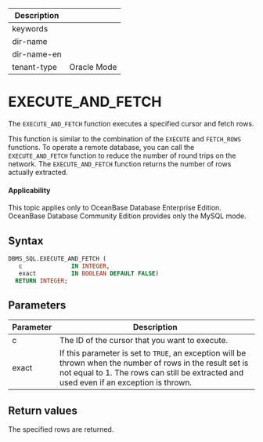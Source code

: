 | Description   |                 |
|---------------|-----------------|
| keywords      |                 |
| dir-name      |                 |
| dir-name-en   |                 |
| tenant-type   | Oracle Mode     |

# EXECUTE_AND_FETCH

The `EXECUTE_AND_FETCH` function executes a specified cursor and fetch rows.

This function is similar to the combination of the `EXECUTE` and `FETCH_ROWS` functions. To operate a remote database, you can call the `EXECUTE_AND_FETCH` function to reduce the number of round trips on the network. The `EXECUTE_AND_FETCH` function returns the number of rows actually extracted.

  <main id="notice" >
    <h4>Applicability</h4>
    <p>This topic applies only to OceanBase Database Enterprise Edition. OceanBase Database Community Edition provides only the MySQL mode. </p>
  </main>

## Syntax

```sql
DBMS_SQL.EXECUTE_AND_FETCH (
   c              IN INTEGER,
   exact          IN BOOLEAN DEFAULT FALSE)
  RETURN INTEGER;
```



## Parameters



| Parameter | Description |
|-------|-----------------------------------------------------------|
| c | The ID of the cursor that you want to execute.  |
| exact | If this parameter is set to `TRUE`, an exception will be thrown when the number of rows in the result set is not equal to 1. The rows can still be extracted and used even if an exception is thrown.  |



## Return values

The specified rows are returned.
